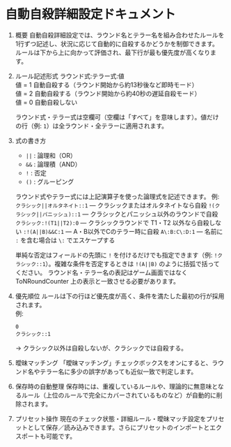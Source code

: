 # 自動自殺詳細設定ドキュメント

1. 概要
   自動自殺詳細設定では、ラウンド名とテラー名を組み合わせたルールを1行ずつ記述し、状況に応じて自動的に自殺するかどうかを制御できます。ルールは下から上に向かって評価され、最下行が最も優先度が高くなります。

2. ルール記述形式
   ラウンド式:テラー式:値  
     値 = 1  自動自殺する（ラウンド開始から約13秒後など即時モード）  
     値 = 2  自動自殺する（ラウンド開始から約40秒の遅延自殺モード）  
     値 = 0  自動自殺しない

   ラウンド式・テラー式は空欄可（空欄は「すべて」を意味します）。値だけの行（例: `1`）は全ラウンド・全テラーに適用されます。

3. 式の書き方
   - `||` : 論理和（OR）
   - `&&` : 論理積（AND）
   - `!`  : 否定
   - `()` : グルーピング

   ラウンド式やテラー式には上記演算子を使った論理式を記述できます。
   例:
     `クラシック||オルタネイト::1` — クラシックまたはオルタネイトなら自殺
     `!(クラシック||パニッシュ)::1` — クラシックとパニッシュ以外のラウンドで自殺
     `クラシック:!(T1||T2):0` — クラシックラウンドで T1・T2 以外なら自殺しない
    `:!(A||B)&&C:1` — A・B以外でCのテラー時に自殺
     `A\:B:C\:D:1` — 名前に `:` を含む場合は `\:` でエスケープする

   単純な否定はフィールドの先頭に `!` を付けるだけでも指定できます（例: `!クラシック::1`）。複雑な条件を否定するときは `!(A||B)` のように括弧で括ってください。
   ラウンド名・テラー名の表記はゲーム画面ではなく ToNRoundCounter 上の表示と一致させる必要があります。

4. 優先順位
   ルールは下の行ほど優先度が高く、条件を満たした最初の行が採用されます。  
   例:
   ```
   0
   クラシック::1
   ```
   → クラシック以外は自殺しないが、クラシックでは自殺する。

5. 曖昧マッチング
   「曖昧マッチング」チェックボックスをオンにすると、ラウンド名やテラー名に多少の誤字があっても近似一致で判定します。

6. 保存時の自動整理
   保存時には、重複しているルールや、理論的に無意味となるルール（上位のルールで完全にカバーされているものなど）が自動的に削除されます。

7. プリセット操作
   現在のチェック状態・詳細ルール・曖昧マッチ設定をプリセットとして保存／読み込みできます。さらにプリセットのインポートとエクスポートも可能です。

